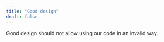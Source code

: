 ```yaml
---
title: "Good design"
draft: false
---
```


Good design should not allow using our code in an invalid way.